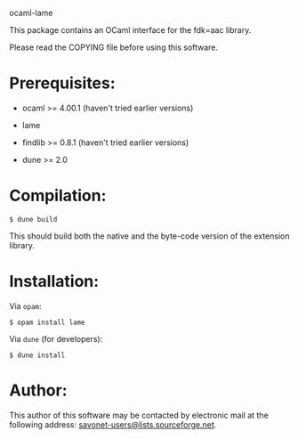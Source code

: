 ocaml-lame

This package contains an OCaml interface for 
the fdk=aac library.

Please read the COPYING file before using this software.

Prerequisites:
==============

- ocaml >= 4.00.1 (haven't tried earlier versions)

- lame

- findlib >= 0.8.1 (haven't tried earlier versions)

- dune >= 2.0

Compilation:
============

```
$ dune build
```

This should build both the native and the byte-code version of the
extension library.

Installation:
=============

Via `opam`:

```
$ opam install lame
```

Via `dune` (for developers):
```
$ dune install
```

Author:
=======

This author of this software may be contacted by electronic mail
at the following address: savonet-users@lists.sourceforge.net.
